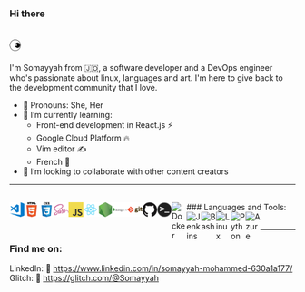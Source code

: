 ### Hi there <br><br><p> <img width="20" src="https://github.com/Somayyah/Somayyah/blob/master/icon-2.8s-45px.gif?raw=true"> </p>

I'm Somayyah from :jordan:, a software developer and a DevOps engineer who's passionate about linux, languages and art. 
I'm here to give back to the development community that I love.

- :hugs: Pronouns: She, Her
- 🌱 I’m currently learning:
  * Front-end development in React.js :zap:
  * Google Cloud Platform :fire:
  * Vim editor :writing_hand:
  * French :fries:
- 👯 I’m looking to collaborate with other content creators
<hr/><br>
### Languages and Tools:

<img align="left" alt="Visual Studio Code" width="26px" src="https://raw.githubusercontent.com/github/explore/80688e429a7d4ef2fca1e82350fe8e3517d3494d/topics/visual-studio-code/visual-studio-code.png" />
<img align="left" alt="HTML5" width="26px" src="https://raw.githubusercontent.com/github/explore/80688e429a7d4ef2fca1e82350fe8e3517d3494d/topics/html/html.png" />
<img align="left" alt="CSS3" width="26px" src="https://raw.githubusercontent.com/github/explore/80688e429a7d4ef2fca1e82350fe8e3517d3494d/topics/css/css.png" />
<img align="left" alt="Sass" width="26px" src="https://raw.githubusercontent.com/github/explore/80688e429a7d4ef2fca1e82350fe8e3517d3494d/topics/sass/sass.png" />
<img align="left" alt="JavaScript" width="26px" src="https://raw.githubusercontent.com/github/explore/80688e429a7d4ef2fca1e82350fe8e3517d3494d/topics/javascript/javascript.png" />
<img align="left" alt="React" width="26px" src="https://raw.githubusercontent.com/github/explore/80688e429a7d4ef2fca1e82350fe8e3517d3494d/topics/react/react.png" />
<img align="left" alt="Node.js" width="26px" src="https://raw.githubusercontent.com/github/explore/80688e429a7d4ef2fca1e82350fe8e3517d3494d/topics/nodejs/nodejs.png" />
<img align="left" alt="MongoDB" width="26px" src="https://raw.githubusercontent.com/github/explore/80688e429a7d4ef2fca1e82350fe8e3517d3494d/topics/mongodb/mongodb.png" />
<img align="left" alt="Git" width="26px" src="https://raw.githubusercontent.com/github/explore/80688e429a7d4ef2fca1e82350fe8e3517d3494d/topics/git/git.png" />
<img align="left" alt="GitHub" width="26px" src="https://raw.githubusercontent.com/github/explore/78df643247d429f6cc873026c0622819ad797942/topics/github/github.png" />
<img align="left" alt="Terminal" width="26px" src="https://raw.githubusercontent.com/github/explore/80688e429a7d4ef2fca1e82350fe8e3517d3494d/topics/terminal/terminal.png" />
<img align="left" alt="Docker" width="26px" src="https://www.docker.com/sites/default/files/d8/2019-07/Moby-logo.png" />
<img align="left" alt="Jenkins" width="26px" src="https://upload.wikimedia.org/wikipedia/commons/e/e9/Jenkins_logo.svg" />
<img align="left" alt="Bash" width="26px" src="https://mpng.subpng.com/20180808/ytw/kisspng-bash-shell-script-bourne-shell-scripting-language-create-and-delete-files-and-folders-in-bash-from-5b6ab0e6d589e2.2952756215337187588747.jpg" />
<img align="left" alt="Linux" width="26px" src="https://upload.wikimedia.org/wikipedia/commons/thumb/a/ab/Linux_Logo_in_Linux_Libertine_Font.svg/1200px-Linux_Logo_in_Linux_Libertine_Font.svg.png" />
<img align="left" alt="Python" width="26px" src="https://newhorizons.com.sg/wp-content/uploads/2019/04/python.png" />
<img align="left" alt="Azure" width="26px" src="https://w7.pngwing.com/pngs/506/1012/png-transparent-microsoft-azure-cloud-computing-amazon-web-services-logo-cloud-computing-blue-angle-text.png" />
<br><br>
<hr/>

### Find me on:
  LinkedIn: :link:	https://www.linkedin.com/in/somayyah-mohammed-630a1a177/
  <br>Glitch: :musical_keyboard: https://glitch.com/@Somayyah


